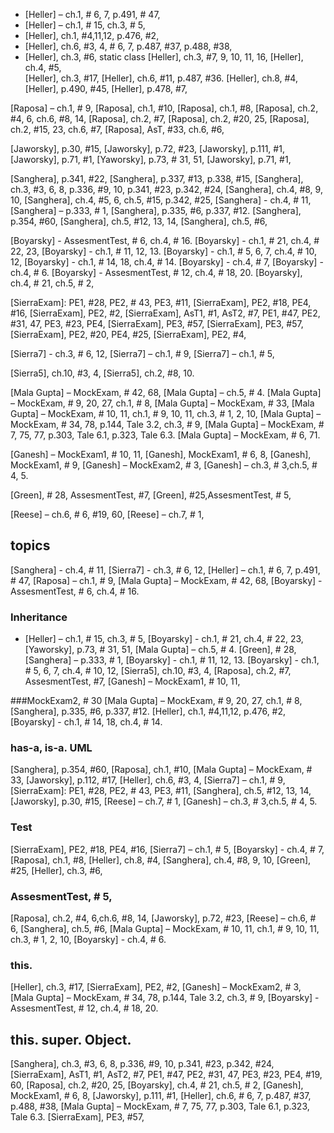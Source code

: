 + [Heller] – ch.1, # 6, 7, p.491, # 47,
+ [Heller] – ch.1, # 15, ch.3, # 5,
+ [Heller], ch.1, #4,11,12, p.476, #2,	
+ [Heller], ch.6, #3, 4, # 6, 7, p.487, #37, p.488, #38, 
+ [Heller], ch.3, #6, static class 
[Heller], ch.3, #7, 9, 10, 11, 16, 
[Heller], ch.4, #5,  
[Heller], ch.3, #17,
[Heller], ch.6, #11, p.487, #36.
[Heller], ch.8, #4,
[Heller], p.490, #45, 
[Heller], p.478, #7, 

[Raposa] – ch.1, # 9,
[Raposa], ch.1, #10,
[Raposa], ch.1, #8, 
[Raposa], ch.2, #4, 6, ch.6, #8, 14,
[Raposa], ch.2, #7,
[Raposa], ch.2, #20, 25,
[Raposa], ch.2, #15, 23, ch.6, #7, 
[Raposa], AsT, #33, ch.6, #6, 

[Jaworsky], p.30, #15, 
[Jaworsky], p.72, #23, 
[Jaworsky], p.111, #1,
[Jaworsky], p.71, #1,
[Yaworsky], p.73, # 31, 51,
[Jaworsky], p.71, #1, 

[Sanghera], p.341, #22, 
[Sanghera], p.337, #13, p.338, #15, 
[Sanghera], ch.3, #3, 6, 8, p.336, #9, 10, p.341, #23, p.342, #24, 
[Sanghera], ch.4, #8, 9, 10,
[Sanghera], ch.4, #5, 6, ch.5, #15, p.342, #25,
[Sanghera] - ch.4, # 11,
[Sanghera] – p.333, # 1,
[Sanghera], p.335, #6, p.337, #12.
[Sanghera], p.354, #60,
[Sanghera], ch.5, #12, 13, 14,
[Sanghera], ch.5, #6,

[Boyarsky] - AssesmentTest, # 6, ch.4, # 16.
 [Boyarsky] -  ch.1, # 21, ch.4, # 22, 23,
 [Boyarsky] - ch.1, # 11, 12, 13.
  [Boyarsky] - ch.1, # 5, 6, 7, ch.4, # 10, 12,
 [Boyarsky] - ch.1, # 14, 18, ch.4, # 14.
 [Boyarsky] - ch.4, # 7,
  [Boyarsky] - ch.4, # 6.
  [Boyarsky] - AssesmentTest, # 12, ch.4, # 18, 20. 
 [Boyarsky], ch.4, # 21, ch.5, # 2,

[SierraExam]: PE1, #28, PE2, # 43, PE3, #11,
[SierraExam], PE2, #18, PE4, #16,
[SierraExam], PE2, #2,
[SierraExam], AsT1, #1, AsT2, #7, PE1, #47, PE2, #31, 47, PE3, #23, PE4, [SierraExam], PE3, #57,
[SierraExam], PE3, #57, 
[SierraExam], PE2, #20, PE4, #25, 
[SierraExam], PE2, #4, 
 
[Sierra7] - ch.3, # 6, 12,
[Sierra7] – ch.1, # 9,
[Sierra7] – ch.1, # 5,

[Sierra5], ch.10, #3, 4,
[Sierra5], ch.2, #8, 10.

[Mala Gupta] – MockExam, # 42, 68,
[Mala Gupta] – ch.5, # 4.
[Mala Gupta] – MockExam, # 9, 20, 27,  ch.1, # 8,
[Mala Gupta] – MockExam, # 33,
[Mala Gupta] – MockExam, # 10, 11, ch.1, # 9, 10, 11, ch.3, # 1, 2, 10, 
[Mala Gupta] – MockExam, # 34, 78, p.144, Tale 3.2, ch.3, # 9, 
[Mala Gupta] – MockExam, # 7, 75, 77, p.303, Tale 6.1,  p.323, Tale 6.3. 
[Mala Gupta] – MockExam, # 6, 71.

[Ganesh] – MockExam1, # 10, 11,
[Ganesh], MockExam1, # 6, 8, 
[Ganesh], MockExam1, # 9, 
[Ganesh] – MockExam2, # 3,
[Ganesh] – ch.3, # 3,ch.5, # 4, 5. 

[Green], # 28, AssesmentTest, #7,
 [Green], #25,AssesmentTest, # 5,

[Reese] – ch.6, # 6, #19, 60, 
[Reese] – ch.7, # 1,

## topics 
 [Sanghera] - ch.4, # 11,
 [Sierra7] - ch.3, # 6, 12,
 [Heller] – ch.1, # 6, 7, p.491, # 47,
 [Raposa] – ch.1, # 9,
 [Mala Gupta] – MockExam, # 42, 68,
 [Boyarsky] - AssesmentTest, # 6, ch.4, # 16.

### Inheritance
+ [Heller] – ch.1, # 15, ch.3, # 5,
 [Boyarsky] -  ch.1, # 21, ch.4, # 22, 23,
 [Yaworsky], p.73, # 31, 51,
 [Mala Gupta] – ch.5, # 4.
[Green], # 28, 
[Sanghera] – p.333, # 1,
 [Boyarsky] - ch.1, # 11, 12, 13.
[Boyarsky] - ch.1, # 5, 6, 7, ch.4, # 10, 12,
 [Sierra5], ch.10, #3, 4,
 [Raposa], ch.2, #7,
 AssesmentTest, #7,
 [Ganesh] – MockExam1, # 10, 11,

###MockExam2, # 30
[Mala Gupta] – MockExam, # 9, 20, 27,  ch.1, # 8,
 [Sanghera], p.335, #6, p.337, #12.
[Heller], ch.1, #4,11,12, p.476, #2,
[Boyarsky] - ch.1, # 14, 18, ch.4, # 14.

### has-a, is-a. UML
[Sanghera], p.354, #60,
 [Raposa], ch.1, #10,
 [Mala Gupta] – MockExam, # 33,
 [Jaworsky], p.112, #17,
 [Heller], ch.6, #3, 4, 
 [Sierra7] – ch.1, # 9,
 [SierraExam]: PE1, #28, PE2, # 43, PE3, #11,
 [Sanghera], ch.5, #12, 13, 14,
 [Jaworsky], p.30, #15, 
 [Reese] – ch.7, # 1,
 [Ganesh] – ch.3, # 3,ch.5, # 4, 5. 
 
### Test
 [SierraExam], PE2, #18, PE4, #16,
 [Sierra7] – ch.1, # 5,
 [Boyarsky] - ch.4, # 7,
 [Raposa], ch.1, #8, 
 [Heller], ch.8, #4,
 [Sanghera], ch.4, #8, 9, 10,
 [Green], #25,
 [Heller], ch.3, #6,
### AssesmentTest, # 5,
 [Raposa], ch.2, #4, 6,ch.6, #8, 14,
 [Jaworsky], p.72, #23, 
 [Reese] – ch.6, # 6,
 [Sanghera], ch.5, #6,
 [Mala Gupta] – MockExam, # 10, 11, ch.1, # 9, 10, 11, ch.3, # 1, 2, 10, 
 [Boyarsky] - ch.4, # 6.

### this. 
 [Heller], ch.3, #17,
 [SierraExam], PE2, #2,
 [Ganesh] – MockExam2, # 3,
 [Mala Gupta] – MockExam, # 34, 78, p.144, Tale 3.2, ch.3, # 9, 
 [Boyarsky] - AssesmentTest, # 12, ch.4, # 18, 20. 

## this. super. Object.
[Sanghera], ch.3, #3, 6, 8, p.336, #9, 10, p.341, #23, p.342, #24, 
[SierraExam], AsT1, #1, AsT2, #7, PE1, #47, PE2, #31, 47, PE3, #23, PE4, #19, 60, 
[Raposa], ch.2, #20, 25,
 [Boyarsky], ch.4, # 21, ch.5, # 2,
 [Ganesh], MockExam1, # 6, 8, 
 [Jaworsky], p.111, #1,
 [Heller], ch.6, # 6, 7, p.487, #37, p.488, #38, 
 [Mala Gupta] – MockExam, # 7, 75, 77, p.303, Tale 6.1,  p.323, Tale 6.3. 
[SierraExam], PE3, #57, 